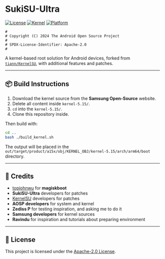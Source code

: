 # SukiSU-Ultra

[![License](https://img.shields.io/badge/license-Apache%202.0-blue.svg)](./LICENSE)
[![Kernel](https://img.shields.io/badge/kernel-5.15-green.svg)]()
[![Platform](https://img.shields.io/badge/platform-Android-orange.svg)]()

```text
#
# Copyright (C) 2024 The Android Open Source Project
#
# SPDX-License-Identifier: Apache-2.0
#
````

A kernel-based root solution for Android devices, forked from [`tiann/KernelSU`](https://github.com/tiann/KernelSU), with additional features and patches.

---

## 📦 Build Instructions

1. Download the kernel source from the **Samsung Open-Source** website.
2. Delete all content inside `kernel-5.15/`.
3. `cd` into the `kernel-5.15/`.
4. Clone this repository inside.

Then build with:

```bash
cd ..
bash ./build_kernel.sh
```

The output will be placed in the `out/target/product/a15x/obj/KERNEL_OBJ/kernel-5.15/arch/arm64/boot` directory.

---

## 🙏 Credits

* [topjohnwu](https://github.com/topjohnwu) for **magiskboot**
* **SukiSU-Ultra** developers for patches
* [KernelSU](https://github.com/tiann/KernelSU) developers for patches
* **AOSP developers** for system and kernel
* **Zediss P** for testing inspiration, and asking me to do it
* **Samsung developers** for kernel sources
* **Ravindu** for inspiration and tutorials about preparing environment

---

## 📜 License

This project is licensed under the [Apache-2.0 License](./LICENSE).
